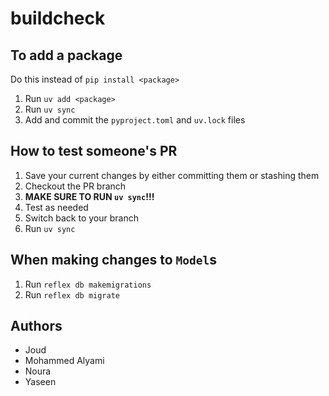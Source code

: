 # buildcheck


## To add a package

Do this instead of `pip install <package>`

1. Run `uv add <package>`
2. Run `uv sync`
3. Add and commit the `pyproject.toml` and `uv.lock` files

## How to test someone's PR

1. Save your current changes by either committing them or stashing them
2. Checkout the PR branch
3. **MAKE SURE TO RUN `uv sync`!!!**
4. Test as needed
5. Switch back to your branch
6. Run `uv sync`


## When making changes to **`Model`s**

1. Run `reflex db makemigrations`
2. Run `reflex db migrate`


## Authors

- Joud
- Mohammed Alyami
- Noura
- Yaseen

